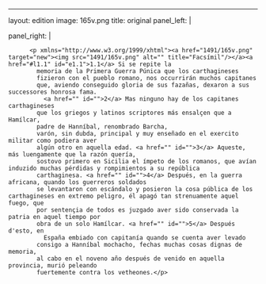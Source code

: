 <?xml version="1.0" encoding="UTF-8"?>
---
layout: edition
image: 165v.png 
title: original 
panel_left: | 

panel_right: |  
            
          <p xmlns="http://www.w3.org/1999/xhtml"><a href="1491/165v.png" target="new"><img src="1491/165v.png" alt="" title="Facsímil"/></a><a href="#l1.1" id="e1.1">1.1</a> Si se repite la
            memoria de la Primera Guerra Púnica que los carthagineses
            fizieron con el pueblo romano, nos occurrirán muchos capitanes
            que, aviendo conseguido gloria de sus fazañas, dexaron a sus successores honrosa fama.
              <a href="" id="">2</a> Mas ninguno hay de los capitanes carthagineses
            que los griegos y latinos scriptores más ensalçen que a Hamílcar,
            padre de Hanníbal, renombrado Barcha,
            varón, sin dubda, principal y muy enseñado en el exercito militar como podiera aver
            algún otro en aquella edad. <a href="" id="">3</a> Aqueste, más luengamente que la razón quería,
            sostovo primero en Sicilia el ímpeto de los romanos, que avían induzido muchas pérdidas y rompimientos a su república
            carthaginesa. <a href="" id="">4</a> Después, en la guerra africana, quando los guerreros soldados
            se levantaron con escándalo y posieron la cosa pública de los carthagineses en extremo peligro, él apagó tan strenuamente aquel fuego, que
            por sentençia de todos es juzgado aver sido conservada la patria en aquel tiempo por
            obra de un solo Hamílcar. <a href="" id="">5</a> Después d'esto, en
              España embiado con capitanía quando se cuenta aver levado
            consigo a Hanníbal mochacho, fechas muchas cosas dignas de memoria,
            al cabo en el noveno año después de venido en aquella provincia, murió peleando
            fuertemente contra los vetheones.</p>
        